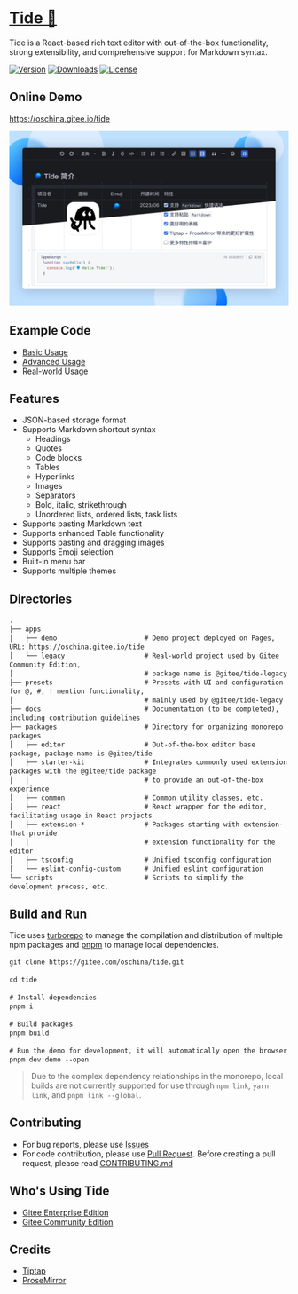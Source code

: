 # [Tide 🪼](https://gitee.com/oschina/tide)

Tide is a React-based rich text editor with out-of-the-box functionality, strong extensibility, and comprehensive support for Markdown syntax.

[![Version](https://img.shields.io/npm/v/@gitee/tide.svg?label=version)](https://www.npmjs.com/package/@gitee/tide)
[![Downloads](https://img.shields.io/npm/dm/@gitee/tide.svg)](https://npmcharts.com/compare/@gitee/tide?minimal=true)
[![License](https://img.shields.io/npm/l/@gitee/tide.svg)](https://www.npmjs.com/package/@gitee/tide)

## Online Demo

https://oschina.gitee.io/tide

![](./docs/images/tide-screenshot.jpg)

## Example Code

- [Basic Usage](./packages/editor/README.md)
- [Advanced Usage](./apps/demo)
- [Real-world Usage](./apps/legacy)

## Features

- JSON-based storage format
- Supports Markdown shortcut syntax
  - Headings
  - Quotes
  - Code blocks
  - Tables
  - Hyperlinks
  - Images
  - Separators
  - Bold, italic, strikethrough
  - Unordered lists, ordered lists, task lists
- Supports pasting Markdown text
- Supports enhanced Table functionality
- Supports pasting and dragging images
- Supports Emoji selection
- Built-in menu bar
- Supports multiple themes

## Directories

```
.
├── apps
│   ├── demo                      # Demo project deployed on Pages, URL: https://oschina.gitee.io/tide
│   └── legacy                    # Real-world project used by Gitee Community Edition,
│                                 # package name is @gitee/tide-legacy
├── presets                       # Presets with UI and configuration for @, #, ! mention functionality,
│                                 # mainly used by @gitee/tide-legacy
├── docs                          # Documentation (to be completed), including contribution guidelines
├── packages                      # Directory for organizing monorepo packages
│   ├── editor                    # Out-of-the-box editor base package, package name is @gitee/tide
│   ├── starter-kit               # Integrates commonly used extension packages with the @gitee/tide package
│   │                             # to provide an out-of-the-box experience
│   ├── common                    # Common utility classes, etc.
│   ├── react                     # React wrapper for the editor, facilitating usage in React projects
│   ├── extension-*               # Packages starting with extension- that provide
│   │                             # extension functionality for the editor
│   ├── tsconfig                  # Unified tsconfig configuration
│   └── eslint-config-custom      # Unified eslint configuration
└── scripts                       # Scripts to simplify the development process, etc.
```

## Build and Run

Tide uses [turborepo](https://turbo.build/repo) to manage the compilation and distribution of multiple npm packages and [pnpm](https://pnpm.io) to manage local dependencies.

```shell
git clone https://gitee.com/oschina/tide.git

cd tide

# Install dependencies
pnpm i

# Build packages
pnpm build

# Run the demo for development, it will automatically open the browser
pnpm dev:demo --open
```

> Due to the complex dependency relationships in the monorepo, local builds are not currently supported for use through `npm link`, `yarn link`, and `pnpm link --global`.

## Contributing

- For bug reports, please use [Issues](https://gitee.com/oschina/tide/issues)
- For code contribution, please use [Pull Request](https://gitee.com/oschina/tide/pulls). Before creating a pull request, please read [CONTRIBUTING.md](./docs/CONTRIBUTING.md)

## Who's Using Tide

- [Gitee Enterprise Edition](https://e.gitee.com)
- [Gitee Community Edition](https://gitee.com)

## Credits

- [Tiptap](https://github.com/ueberdosis/tiptap)
- [ProseMirror](https://github.com/ProseMirror/prosemirror)
